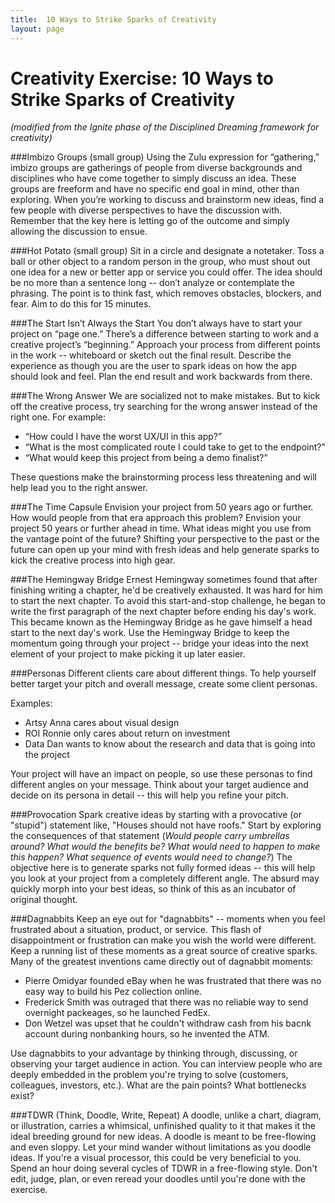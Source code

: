 ```yaml
---
title:  10 Ways to Strike Sparks of Creativity
layout: page
---
```


# Creativity Exercise: 10 Ways to Strike Sparks of Creativity

*(modified from the Ignite phase of the Disciplined Dreaming framework for creativity)*

###Imbizo Groups (small group)
Using the Zulu expression for “gathering,” imbizo groups are gatherings of people from diverse backgrounds and disciplines who have come together to simply discuss an idea. These groups are freeform and have no specific end goal in mind, other than exploring. When you’re working to discuss and brainstorm new ideas, find a few people with diverse perspectives to have the discussion with. Remember that the key here is letting go of the outcome and simply allowing the discussion to ensue. 

###Hot Potato (small group)
Sit in a circle and designate a notetaker. Toss a ball or other object to a random person in the group, who must shout out one idea for a new or better app or service you could offer. The idea should be no more than a sentence long -- don’t analyze or contemplate the phrasing. The point is to think fast, which removes obstacles, blockers, and fear. Aim to do this for 15 minutes. 

###The Start Isn’t Always the Start
You don’t always have to start your project on “page one.” There’s a difference between starting to work and a creative project’s “beginning.” Approach your process from different points in the work -- whiteboard or sketch out the final result. Describe the experience as though you are the user to spark ideas on how the app should look and feel. Plan the end result and work backwards from there.

###The Wrong Answer
We are socialized not to make mistakes. But to kick off the creative process, try searching for the wrong answer instead of the right one. For example:

* “How could I have the worst UX/UI in this app?”
* “What is the most complicated route I could take to get to the endpoint?”
* “What would keep this project from being a demo finalist?”

These questions make the brainstorming process less threatening and will help lead you to the right answer.

###The Time Capsule
Envision your project from 50 years ago or further. How would people from that era approach this problem? Envision your project 50 years or further ahead in time. What ideas might you use from the vantage point of the future? Shifting your perspective to the past or the future can open up your mind with fresh ideas and help generate sparks to kick the creative process into high gear. 

###The Hemingway Bridge
Ernest Hemingway sometimes found that after finishing writing a chapter, he'd be creatively exhausted. It was hard for him to start the next chapter. To avoid this start-and-stop challenge, he began to write the first paragraph of the next chapter before ending his day's work. This became known as the Hemingway Bridge as he gave himself a head start to the next day's work. Use the Hemingway Bridge to keep the momentum going through your project -- bridge your ideas into the next element of your project to make picking it up later easier. 

###Personas
Different clients care about different things. To help yourself better target your pitch and overall message, create some client personas. 

Examples:

* Artsy Anna cares about visual design
* ROI Ronnie only cares about return on investment
* Data Dan wants to know about the research and data that is going into the project

Your project will have an impact on people, so use these personas to find different angles on your message. Think about your target audience and decide on its persona in detail -- this will help you refine your pitch.

###Provocation
Spark creative ideas by starting with a provocative (or "stupid") statement like, "Houses should not have roofs."  Start by exploring the consequences of that statement (*Would people carry umbrellas around?* *What would the benefits be?* *What would need to happen to make this happen?* *What sequence of events would need to change?*) The objective here is to generate sparks not fully formed ideas -- this will help you look at your project from a completely different angle. The absurd may quickly morph into your best ideas, so think of this as an incubator of original thought. 

###Dagnabbits
Keep an eye out for "dagnabbits" -- moments when you feel frustrated about a situation, product, or service. This flash of disappointment or frustration can make you wish the world were different. Keep a running list of these moments as a great source of creative sparks. Many of the greatest inventions came directly out of dagnabbit moments: 

* Pierre Omidyar founded eBay when he was frustrated that there was no easy way to build his Pez collection online. 
* Frederick Smith was outraged that there was no reliable way to send overnight packeages, so he launched FedEx. 
* Don Wetzel was upset that he couldn't withdraw cash from his bacnk account during nonbanking hours, so he invented the ATM.

Use dagnabbits to your advantage by thinking through, discussing, or observing your target audience in action. You can interview people who are deeply embedded in the problem you're trying to solve (customers, colleagues, investors, etc.). What are the pain points? What bottlenecks exist?

###TDWR (Think, Doodle, Write, Repeat)
A doodle, unlike a chart, diagram, or illustration, carries a whimsical, unfinished quality to it that makes it the ideal breeding ground for new ideas. A doodle is meant to be free-flowing and even sloppy. Let your mind wander without limitations as you doodle ideas. If you're a visual processor, this could be very beneficial to you. Spend an hour doing several cycles of TDWR in a free-flowing style. Don't edit, judge, plan, or even reread your doodles until you're done with the exercise. 






